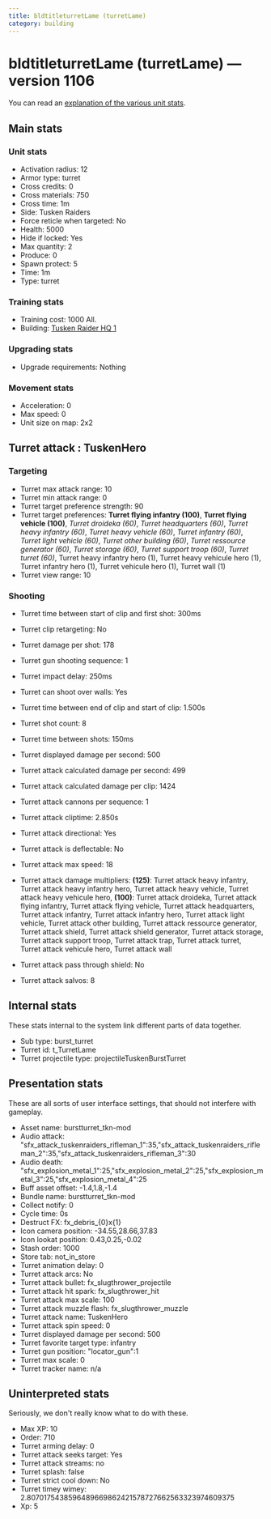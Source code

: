 ```yaml
---
title: bldtitleturretLame (turretLame)
category: building
---
```


# bldtitleturretLame (turretLame) — version 1106

You can read an [explanation  of the various unit stats](unitexplained.md).

## Main stats

### Unit stats

  * Activation radius: 12
  * Armor type: turret
  * Cross credits: 0
  * Cross materials: 750
  * Cross time: 1m
  * Side: Tusken Raiders
  * Force reticle when targeted: No
  * Health: 5000
  * Hide if locked: Yes
  * Max quantity: 2
  * Produce: 0
  * Spawn protect: 5
  * Time: 1m
  * Type: turret

### Training stats

  * Training cost: 1000 All.
  * Building: [Tusken Raider HQ 1](tuskenHQ.html)

### Upgrading stats

  * Upgrade requirements: Nothing

### Movement stats

  * Acceleration: 0
  * Max speed: 0
  * Unit size on map: 2x2

## Turret attack : TuskenHero


### Targeting

  * Turret max attack range: 10
  * Turret min attack range: 0
  * Turret target preference strength: 90
  * Turret target preferences: **Turret flying infantry (100)**, **Turret flying vehicle (100)**, _Turret droideka (60)_, _Turret headquarters (60)_, _Turret heavy infantry (60)_, _Turret heavy vehicle (60)_, _Turret infantry (60)_, _Turret light vehicle (60)_, _Turret other building (60)_, _Turret ressource generator (60)_, _Turret storage (60)_, _Turret support troop (60)_, _Turret turret (60)_, Turret heavy infantry hero (1), Turret heavy vehicule hero (1), Turret infantry hero (1), Turret vehicule hero (1), Turret wall (1)
  * Turret view range: 10

### Shooting

  * Turret time between start of clip and first shot: 300ms
  * Turret clip retargeting: No
  * Turret damage per shot: 178
  * Turret gun shooting sequence: 1
  * Turret impact delay: 250ms
  * Turret can shoot over walls: Yes
  * Turret time between end of clip and start of clip: 1.500s
  * Turret shot count: 8
  * Turret time between shots: 150ms

  * Turret displayed damage per second: 500
  * Turret attack calculated damage per second: 499
  * Turret attack calculated damage per clip: 1424

  * Turret attack cannons per sequence: 1
  * Turret attack cliptime: 2.850s
  * Turret attack directional: Yes
  * Turret attack is deflectable: No
  * Turret attack max speed: 18
  * Turret attack damage multipliers: **(125)**: Turret attack heavy infantry, Turret attack heavy infantry hero, Turret attack heavy vehicle, Turret attack heavy vehicule hero, **(100)**: Turret attack droideka, Turret attack flying infantry, Turret attack flying vehicle, Turret attack headquarters, Turret attack infantry, Turret attack infantry hero, Turret attack light vehicle, Turret attack other building, Turret attack ressource generator, Turret attack shield, Turret attack shield generator, Turret attack storage, Turret attack support troop, Turret attack trap, Turret attack turret, Turret attack vehicule hero, Turret attack wall
  * Turret attack pass through shield: No
  * Turret attack salvos: 8

## Internal stats

These stats internal to the system link different parts of data together.

  * Sub type: burst_turret
  * Turret id: t_TurretLame
  * Turret projectile type: projectileTuskenBurstTurret

## Presentation stats

These are all sorts of user interface settings, that should not interfere with gameplay.

  * Asset name: burstturret_tkn-mod
  * Audio attack: "sfx_attack_tuskenraiders_rifleman_1":35,"sfx_attack_tuskenraiders_rifleman_2":35,"sfx_attack_tuskenraiders_rifleman_3":30
  * Audio death: "sfx_explosion_metal_1":25,"sfx_explosion_metal_2":25,"sfx_explosion_metal_3":25,"sfx_explosion_metal_4":25
  * Buff asset offset: -1.4,1.8,-1.4
  * Bundle name: burstturret_tkn-mod
  * Collect notify: 0
  * Cycle time: 0s
  * Destruct FX: fx_debris_{0}x{1}
  * Icon camera position: -34.55,28.66,37.83
  * Icon lookat position: 0.43,0.25,-0.02
  * Stash order: 1000
  * Store tab: not_in_store
  * Turret animation delay: 0
  * Turret attack arcs: No
  * Turret attack bullet: fx_slugthrower_projectile
  * Turret attack hit spark: fx_slugthrower_hit
  * Turret attack max scale: 100
  * Turret attack muzzle flash: fx_slugthrower_muzzle
  * Turret attack name: TuskenHero
  * Turret attack spin speed: 0
  * Turret displayed damage per second: 500
  * Turret favorite target type: infantry
  * Turret gun position: "locator_gun":1
  * Turret max scale: 0
  * Turret tracker name: n/a

## Uninterpreted stats

Seriously, we don't really know what to do with these.

  * Max XP: 10
  * Order: 710
  * Turret arming delay: 0
  * Turret attack seeks target: Yes
  * Turret attack streams: no
  * Turret splash: false
  * Turret strict cool down: No
  * Turret timey wimey: 2.8070175438596489669862421578727662563323974609375
  * Xp: 5

